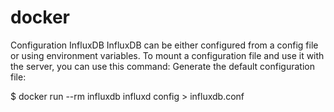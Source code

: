 # docker

Configuration InfluxDB
InfluxDB can be either configured from a config file or using environment variables. To mount a configuration file and use it with the server, you can use this command:
Generate the default configuration file:

$ docker run --rm influxdb influxd config > influxdb.conf
